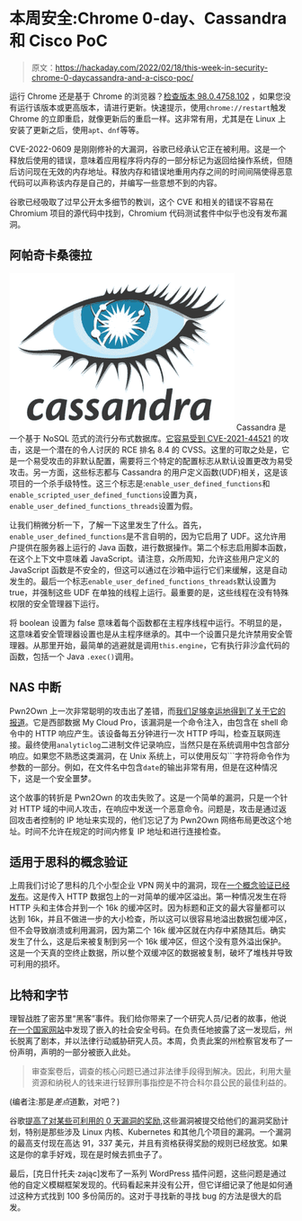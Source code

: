 # 本周安全:Chrome 0-day、Cassandra 和 Cisco PoC

> 原文：<https://hackaday.com/2022/02/18/this-week-in-security-chrome-0-daycassandra-and-a-cisco-poc/>

运行 Chrome 还是基于 Chrome 的浏览器？[检查版本 98.0.4758.102](https://threatpost.com/google-chrome-zero-day-under-attack/178428/) ，如果您没有运行该版本或更高版本，请进行更新。快速提示，使用`chrome://restart`触发 Chrome 的立即重启，就像更新后的重启一样。这非常有用，尤其是在 Linux 上安装了更新之后，使用`apt`、`dnf`等等。

CVE-2022-0609 是刚刚修补的大漏洞，谷歌已经承认它正在被利用。这是一个释放后使用的错误，意味着应用程序将内存的一部分标记为返回给操作系统，但随后访问现在无效的内存地址。释放内存和错误地重用内存之间的时间间隔使得恶意代码可以声称该内存是自己的，并编写一些意想不到的内容。

谷歌已经吸取了过早公开太多细节的教训，这个 CVE 和相关的错误不容易在 Chromium 项目的源代码中找到，Chromium 代码测试套件中似乎也没有发布漏洞。

## 阿帕奇卡桑德拉

![Cassandra Logo](img/26ae9c7b71895e35aea896fa9511431e.png) Cassandra 是一个基于 NoSQL 范式的流行分布式数据库。[它容易受到 CVE-2021-44521](https://jfrog.com/blog/cve-2021-44521-exploiting-apache-cassandra-user-defined-functions-for-remote-code-execution/) 的攻击，这是一个潜在的令人讨厌的 RCE 排名 8.4 的 CVSS。这里的可取之处是，它是一个易受攻击的非默认配置，需要将三个特定的配置标志从默认设置更改为易受攻击。另一方面，这些标志都与 Cassandra 的用户定义函数(UDF)相关，这是该项目的一个杀手级特性。这三个标志是:`enable_user_defined_functions`和`enable_scripted_user_defined_functions`设置为真，`enable_user_defined_functions_threads`设置为假。

让我们稍微分析一下，了解一下这里发生了什么。首先，`enable_user_defined_functions`是不言自明的，因为它启用了 UDF。这允许用户提供在服务器上运行的 Java 函数，进行数据操作。第二个标志启用脚本函数，在这个上下文中意味着 JavaScript。请注意，众所周知，允许这些用户定义的 JavaScript 函数是不安全的，但这可以通过在沙箱中运行它们来缓解，这是自动发生的。最后一个标志`enable_user_defined_functions_threads`默认设置为 true，并强制这些 UDF 在单独的线程上运行。最重要的是，这些线程在没有特殊权限的安全管理器下运行。

将 boolean 设置为 false 意味着每个函数都在主程序线程中运行。不明显的是，这意味着安全管理器设置也是从主程序继承的。其中一个设置只是允许禁用安全管理器。从那里开始，最简单的逃避就是调用`this.engine`，它有执行非沙盒代码的函数，包括一个 Java `.exec()`调用。

## NAS 中断

Pwn2Own 上一次非常聪明的攻击出了差错，而[我们足够幸运地得到了关于它的报道](https://www.iot-inspector.com/blog/advisory-western-digital-my-cloud-pro-series-pr4100-rce/)。它是西部数据 My Cloud Pro，该漏洞是一个命令注入，由包含在 shell 命令中的 HTTP 响应产生。该设备每五分钟进行一次 HTTP 呼叫，检查互联网连接。最终使用`analyticlog`二进制文件记录响应，当然只是在系统调用中包含部分响应。如果您不熟悉这类漏洞，在 Unix 系统上，可以使用反勾```字符将命令作为参数的一部分。例如，在文件名中包含`date`的输出非常有用，但是在这种情况下，这是一个安全噩梦。

这个故事的转折是 Pwn2Own 的攻击失败了。这是一个简单的漏洞，只是一个针对 HTTP 域的中间人攻击，在响应中发送一个恶意命令。问题是，攻击是通过返回攻击者控制的 IP 地址来实现的，他们忘记了为 Pwn2Own 网络布局更改这个地址。时间不允许在规定的时间内修复 IP 地址和进行连接检查。

## 适用于思科的概念验证

上周我们讨论了思科的几个小型企业 VPN 网关中的漏洞，现在[一个概念验证已经发布](https://github.com/pedrib/PoC/blob/master/advisories/Pwn2Own/Austin_2021/flashback_connects/flashback_connects.md)。这是传入 HTTP 数据包上的一对简单的缓冲区溢出。第一种情况发生在将 HTTP 头和主体合并到一个 16k 的缓冲区时。因为标题和正文的最大容量都可以达到 16k，并且不做进一步的大小检查，所以这可以很容易地溢出数据包缓冲区，但不会导致崩溃或利用漏洞，因为第二个 16k 缓冲区就在内存中紧随其后。确实发生了什么，这是后来被复制到另一个 16k 缓冲区，但这个没有意外溢出保护。这是一个天真的空终止数据，所以整个双缓冲区的数据被复制，破坏了堆栈并导致可利用的损坏。

## 比特和字节

理智战胜了密苏里“黑客”事件。我们给你带来了一个研究人员/记者的故事，他说[在一个国家网站](https://hackaday.com/2021/10/15/this-week-in-security-the-apache-fix-miss-github-malicious-actions-and-shooting-the-messenger/)中发现了嵌入的社会安全号码。在负责任地披露了这一发现后，州长脱离了剧本，并以法律行动威胁研究人员。本周，负责此案的州检察官发布了一份声明，声明的一部分被嵌入此处。

> 审查案卷后，调查的核心问题已通过非法律手段得到解决。因此，利用大量资源和纳税人的钱来进行轻罪刑事指控是不符合科尔县公民的最佳利益的。

(编者注:那是*差点*道歉，对吧？)

谷歌[提高了对某些可利用的 0 天漏洞的奖励](https://security.googleblog.com/2022/02/roses-are-red-violets-are-blue-giving.html),这些漏洞被提交给他们的漏洞奖励计划，特别是那些涉及 Linux 内核、Kubernetes 和其他几个项目的漏洞。一个漏洞的最高支付现在高达 91，337 美元，并且有资格获得奖励的规则已经放宽。如果这是你的拿手好戏，现在是时候去抓虫子了。

最后，[克日什托夫·zając]发布了一系列 WordPress 插件问题，这些问题是通过他的自定义模糊框架发现的。代码看起来并没有公开，但它详细记录了他是如何通过这种方式找到 100 多份简历的。这对于寻找新的寻找 bug 的方法是很大的启发。